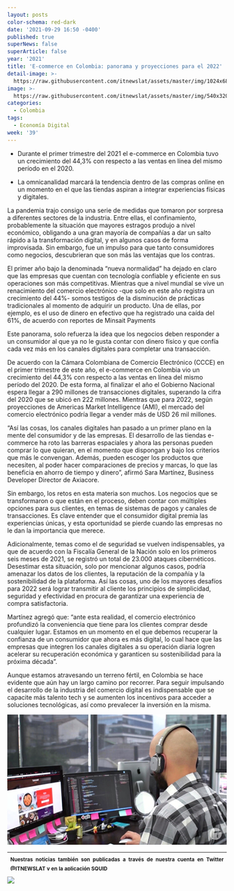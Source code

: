 ```yaml
---
layout: posts
color-schema: red-dark
date: '2021-09-29 16:50 -0400'
published: true
superNews: false
superArticle: false
year: '2021'
title: 'E-commerce en Colombia: panorama y proyecciones para el 2022'
detail-image: >-
  https://raw.githubusercontent.com/itnewslat/assets/master/img/1024x680/E-commerce-g.jpg
image: >-
  https://raw.githubusercontent.com/itnewslat/assets/master/img/540x320/E-commerce-p.jpg
categories:
  - Colombia
tags:
  - Economía Digital
week: '39'
---
```

- Durante el primer trimestre del 2021 el e-commerce en Colombia tuvo un crecimiento del 44,3% con respecto a las ventas en línea del mismo período en el 2020.

- La omnicanalidad marcará la tendencia dentro de las compras online en un momento en el que las tiendas aspiran a integrar experiencias físicas y digitales.


 La pandemia trajo consigo una serie de medidas que tomaron por sorpresa a diferentes sectores de la industria. Entre ellas, el confinamiento, probablemente la situación que mayores estragos produjo a nivel económico, obligando a una gran mayoría de compañías a dar un salto rápido a la transformación digital, y en algunos casos de forma improvisada. Sin embargo, fue un impulso para que tanto consumidores como negocios, descubrieran que son más las ventajas que los contras.

El primer año bajo la denominada “nueva normalidad” ha dejado en claro que las empresas que cuentan con tecnología confiable y eficiente en sus operaciones son más competitivas. Mientras que a nivel mundial se vive un renacimiento del comercio electrónico -que solo en este año registra un crecimiento del 44%- somos testigos de la disminución de prácticas tradicionales al momento de adquirir un producto. Una de ellas, por ejemplo, es el uso de dinero en efectivo que ha registrado una caída del 61%, de acuerdo con reportes de Minsait Payments 

Este panorama, solo refuerza la idea que los negocios deben responder a un consumidor al que ya no le gusta contar con dinero físico y que confía cada vez más en los canales digitales para completar una transacción.

De acuerdo con la Cámara Colombiana de Comercio Electrónico (CCCE) en el primer trimestre de este año, el e-commerce en Colombia vio un crecimiento del 44,3% con respecto a las ventas en línea del mismo período del 2020. De esta forma, al finalizar el año el Gobierno Nacional espera llegar a 290 millones de transacciones digitales, superando la cifra del 2020 que se ubicó en 222 millones. Mientras que para 2022, según proyecciones de Americas Market Intelligence (AMI), el mercado del comercio electrónico podría llegar a vender más de USD 26 mil millones.

“Así las cosas, los canales digitales han pasado a un primer plano en la mente del consumidor y de las empresas. El desarrollo de las tiendas e-commerce ha roto las barreras espaciales y ahora las personas pueden comprar lo que quieran, en el momento que dispongan y bajo los criterios que más le convengan. Además, pueden escoger los productos que necesiten, al poder hacer comparaciones de precios y marcas, lo que las beneficia en ahorro de tiempo y dinero”, afirmó Sara Martínez, Business Developer Director de Axiacore.

Sin embargo, los retos en esta materia son muchos. Los negocios que se transformaron o que están en el proceso, deben contar con múltiples opciones para sus clientes, en temas de sistemas de pagos y canales de transacciones. Es clave entender que el consumidor digital premia las experiencias únicas, y esta oportunidad se pierde cuando las empresas no le dan la importancia que merece. 

Adicionalmente, temas como el de seguridad se vuelven indispensables, ya que de acuerdo con la Fiscalía General de la Nación solo en los primeros seis meses de 2021, se registró un total de 23.000 ataques cibernéticos. Desestimar esta situación, solo por mencionar algunos casos, podría amenazar los datos de los clientes, la reputación de la compañía y la sostenibilidad de la plataforma. Así las cosas, uno de los mayores desafíos para 2022 será lograr transmitir al cliente los principios de simplicidad, seguridad y efectividad en procura de garantizar una experiencia de compra satisfactoria.

Martínez agregó que: “ante esta realidad, el comercio electrónico profundizó la conveniencia que tiene para los clientes comprar desde cualquier lugar. Estamos en un momento en el que debemos recuperar la confianza de un consumidor que ahora es más digital, lo cual hace que las empresas que integren los canales digitales a su operación diaria logren acelerar su recuperación económica y garanticen su sostenibilidad para la próxima década”. 

Aunque estamos atravesando un terreno fértil, en Colombia se hace evidente que aún hay un largo camino por recorrer. Para seguir impulsando el desarrollo de la industria del comercio digital es indispensable que se capacite más talento tech y se aumenten los incentivos para acceder a soluciones tecnológicas, así como prevalecer la inversión en la misma.

![](https://raw.githubusercontent.com/itnewslat/assets/master/img/540x320/E-commerce-p.jpg)

<table style="height: 42px;" width="569">
<tbody>
<tr>
<td style="text-align: justify;"><sub><strong>Nuestras noticias también son publicadas a través de nuestra cuenta en Twitter <a href="https://twitter.com/itnewslat?lang=es">@ITNEWSLAT</a> y en la aplicación <a href="https://squidapp.co/en/">SQUID</a></strong></sub></td>
</tr>
</tbody>
</table>

<img src="https://tracker.metricool.com/c3po.jpg?hash=56f88a41e39ab42c063cc51676587a04"/>